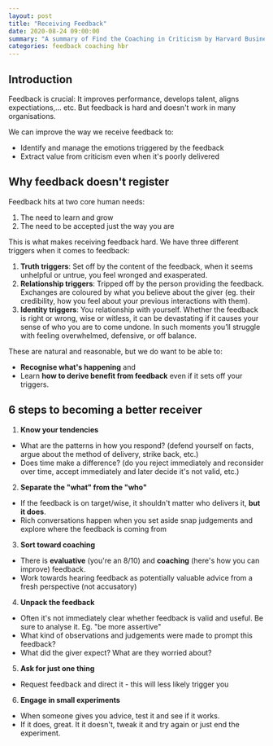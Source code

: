```yaml
---
layout: post
title: "Receiving Feedback"
date: 2020-08-24 09:00:00
summary: "A summary of Find the Coaching in Criticism by Harvard Business Review"
categories: feedback coaching hbr
---
```


## Introduction
Feedback is crucial: It improves performance, develops talent, aligns expectiations,... etc. But feedback is hard and doesn't work in many organisations.

We can improve the way we receive feedback to:
- Identify and manage the emotions triggered by the feedback
- Extract value from criticism even when it's poorly delivered

## Why feedback doesn't register
Feedback hits at two core human needs:
1. The need to learn and grow
2. The need to be accepted just the way you are

This is what makes receiving feedback hard. We have three different triggers when it comes to feedback:
1. **Truth triggers**: Set off by the content of the feedback, when it seems unhelpful or untrue, you feel wronged and exasperated.
2. **Relationship triggers**: Tripped off by the person providing the feedback. Exchanges are coloured by what you believe about the giver (eg. their credibility, how you feel about your previous interactions with them).
3. **Identity triggers**: You relationship with yourself. Whether the feedback is right or wrong, wise or witless, it can be devastating if it causes your sense of who you are to come undone. In such moments you’ll struggle with feeling overwhelmed, defensive, or off balance.

These are natural and reasonable, but we do want to be able to:
- **Recognise what's happening** and 
- Learn **how to derive benefit from feedback** even if it sets off your triggers.

## 6 steps to becoming a better receiver
1. **Know your tendencies**
- What are the patterns in how you respond? (defend yourself on facts, argue about the method of delivery, strike back, etc.)
- Does time make a difference? (do you reject immediately and reconsider over time, accept immediately and later decide it's not valid, etc.)

2. **Separate the "what" from the "who"**
- If the feedback is on target/wise, it shouldn't matter who delivers it, **but it does**.
- Rich conversations happen when you set aside snap judgements and explore where the feedback is coming from

3. **Sort toward coaching**
- There is **evaluative** (you're an 8/10) and **coaching** (here's how you can improve) feedback.
- Work towards hearing feedback as potentially valuable advice from a fresh perspective (not accusatory)

4. **Unpack the feedback**
- Often it's not immediately clear whether feedback is valid and useful. Be sure to analyse it.
Eg. "be more assertive" 
- What kind of observations and judgements were made to prompt this feedback?
- What did the giver expect? What are they worried about?

5. **Ask for just one thing**
- Request feedback and direct it - this will less likely trigger you

6. **Engage in small experiments**
- When someone gives you advice, test it and see if it works.
- If it does, great. It it doesn't, tweak it and try again or just end the experiment.


